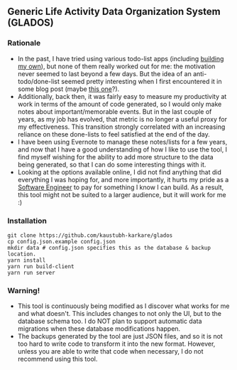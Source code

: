 ## Generic Life Activity Data Organization System (GLADOS)

### Rationale
* In the past, I have tried using various todo-list apps (including [building my own](https://github.com/kaustubh-karkare/todolist)), but none of them really worked out for me: the motivation never seemed to last beyond a few days. But the idea of an anti-todo/done-list seemed pretty interesting when I first encountered it in some blog post (maybe [this one](https://www.fastcompany.com/3034785/why-an-anti-to-do-list-might-be-the-secret-to-productivity)?).
* Additionally, back then, it was fairly easy to measure my productivity at work in terms of the amount of code generated, so I would only make notes about important/memorable events. But in the last couple of years, as my job has evolved, that metric is no longer a useful proxy for my effectiveness. This transition strongly correlated with an increasing reliance on these done-lists to feel satisfied at the end of the day.
* I have been using Evernote to manage these notes/lists for a few years, and now that I have a good understanding of how I like to use the tool, I find myself wishing for the ability to add more structure to the data being generated, so that I can do some interesting things with it.
* Looking at the options available online, I did not find anything that did everything I was hoping for, and more importantly, it hurts my pride as a [Software Engineer](https://www.linkedin.com/in/kaustubh-karkare/) to pay for something I know I can build. As a result, this tool might not be suited to a larger audience, but it will work for me :)

### Installation

```
git clone https://github.com/kaustubh-karkare/glados
cp config.json.example config.json
mkdir data # config.json specifies this as the database & backup location.
yarn install
yarn run build-client
yarn run server
```

### Warning!

* This tool is continuously being modified as I discover what works for me and what doesn't. This includes changes to not only the UI, but to the database schema too. I do NOT plan to support automatic data migrations when these database modifications happen.
* The backups generated by the tool are just JSON files, and so it is not too hard to write code to transform it into the new format. However, unless you are able to write that code when necessary, I do not recommend using this tool.
